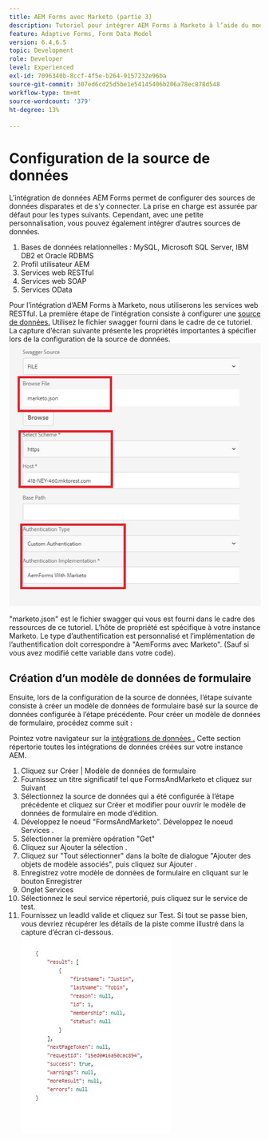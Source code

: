 ```yaml
---
title: AEM Forms avec Marketo (partie 3)
description: Tutoriel pour intégrer AEM Forms à Marketo à l’aide du modèle de données de formulaire AEM Forms.
feature: Adaptive Forms, Form Data Model
version: 6.4,6.5
topic: Development
role: Developer
level: Experienced
exl-id: 7096340b-8ccf-4f5e-b264-9157232e96ba
source-git-commit: 307ed6cd25d5be1e54145406b206a78ec878d548
workflow-type: tm+mt
source-wordcount: '379'
ht-degree: 13%

---
```


# Configuration de la source de données

L’intégration de données AEM Forms permet de configurer des sources de données disparates et de s’y connecter. La prise en charge est assurée par défaut pour les types suivants. Cependant, avec une petite personnalisation, vous pouvez également intégrer d’autres sources de données.

1. Bases de données relationnelles : MySQL, Microsoft SQL Server, IBM DB2 et Oracle RDBMS
1. Profil utilisateur AEM
1. Services web RESTful
1. Services web SOAP
1. Services OData 

Pour l’intégration d’AEM Forms à Marketo, nous utiliserons les services web RESTful. La première étape de l’intégration consiste à configurer une [source de données.](https://helpx.adobe.com/experience-manager/6-4/forms/using/configure-data-sources.html#ConfigureRESTfulwebservices) Utilisez le fichier swagger fourni dans le cadre de ce tutoriel. La capture d’écran suivante présente les propriétés importantes à spécifier lors de la configuration de la source de données.
![datasource](assets/datasource.jfif)

&quot;marketo.json&quot; est le fichier swagger qui vous est fourni dans le cadre des ressources de ce tutoriel.
L’hôte de propriété est spécifique à votre instance Marketo.
Le type d’authentification est personnalisé et l’implémentation de l’authentification doit correspondre à &quot;AemForms avec Marketo&quot;. (Sauf si vous avez modifié cette variable dans votre code).

## Création d’un modèle de données de formulaire

Ensuite, lors de la configuration de la source de données, l’étape suivante consiste à créer un modèle de données de formulaire basé sur la source de données configurée à l’étape précédente. Pour créer un modèle de données de formulaire, procédez comme suit :

Pointez votre navigateur sur la [intégrations de données .](http://localhost:4502/aem/forms.html/content/dam/formsanddocuments-fdm) Cette section répertorie toutes les intégrations de données créées sur votre instance AEM.

1. Cliquez sur Créer | Modèle de données de formulaire
1. Fournissez un titre significatif tel que FormsAndMarketo et cliquez sur Suivant
1. Sélectionnez la source de données qui a été configurée à l’étape précédente et cliquez sur Créer et modifier pour ouvrir le modèle de données de formulaire en mode d’édition.
1. Développez le noeud &quot;FormsAndMarketo&quot;. Développez le noeud Services .
1. Sélectionner la première opération &quot;Get&quot;
1. Cliquez sur Ajouter la sélection .
1. Cliquez sur &quot;Tout sélectionner&quot; dans la boîte de dialogue &quot;Ajouter des objets de modèle associés&quot;, puis cliquez sur Ajouter .
1. Enregistrez votre modèle de données de formulaire en cliquant sur le bouton Enregistrer
1. Onglet Services
1. Sélectionnez le seul service répertorié, puis cliquez sur le service de test.
1. Fournissez un leadId valide et cliquez sur Test. Si tout se passe bien, vous devriez récupérer les détails de la piste comme illustré dans la capture d’écran ci-dessous.
   ![testresults](assets/testresults.jfif)

